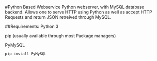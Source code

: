 #Python Based Webservice
Python webserver, with MySQL database backend. Allows one to serve HTTP using Python as well as accept HTTP Requests and return JSON retreived through MySQL.

##Requirements:
Python 3

pip (usually available through most Package managers)

PyMySQL

`pip install PyMySQL`
